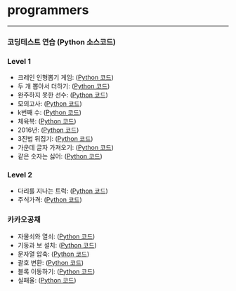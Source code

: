 # programmers
<hr>

### 코딩테스트 연습 (Python 소스코드)

### Level 1
  * 크레인 인형뽑기 게임: ([Python 코드](/Level1/64061.py))
  * 두 개 뽑아서 더하기: ([Python 코드](/Level1/68644.py))
  * 완주하지 못한 선수: ([Python 코드](/Level1/42576.py))
  * 모의고사: ([Python 코드](/Level1/42840.py))
  * k번째 수: ([Python 코드](/Level1/42748.py))
  * 체육복: ([Python 코드](/Level1/42862.py))
  * 2016년: ([Python 코드](/Level1/12901.py))
  * 3진법 뒤집기: ([Python 코드](/Level1/68935.py))
  * 가운데 글자 가져오기: ([Python 코드](/Level1/12903.py))
  * 같은 숫자는 싫어: ([Python 코드](/Level1/12906.py))
  
### Level 2
  * 다리를 지나는 트럭: ([Python 코드](/Level2/42583.py))
  * 주식가격: ([Python 코드](/Level2/42584.py))
  
### 카카오공채
  * 자물쇠와 열쇠: ([Python 코드](/카카오공채/60059.py))
  * 기둥과 보 설치: ([Python 코드](/카카오공채/60061.py))
  * 문자열 압축: ([Python 코드](/카카오공채/60057.py))
  * 괄호 변환: ([Python 코드](/카카오공채/60058.py))
  * 블록 이동하기: ([Python 코드](/카카오공채/60063.py))
  * 실패율: ([Python 코드](/카카오공채/42889.py))
